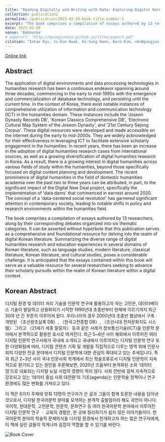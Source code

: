 ```yaml
---
title: "Reading Digitally and Writing with Data: Exploring Digital Korean Language and Literature<br>(디지털로 읽고 데이터로 쓰다)"
collection: publications
permalink: /publication/2023-02-28-book-title-number-1
excerpt: "The book comprises a compilation of essays authored by 13 researchers, along by their corresponding debates organized into six thematic categories. It can be asserted without hyperbole that this publication serves as a comprehensive and foundational resource for delving into the realm of digital Korean literature."
date: 2023-02-28
venue: 'Bakmunsa'
# paperurl: 'http://byungjunkim.github.io/files/paper3.pdf'
citation: "Intae Ryu, Ji-Eun Kwak, Ki-Sung Kwon, Baro Kim, <b>Byungjun Kim</b>, Jisun Kim, Jinho Park, SeungMok Yang, Min-Cheol Lee, Jae-Yeon Lee, Moon Seok Jang, Young Won Ji, and Christina Han. (2023). &quot;디지털로 읽고 데이터로 쓰다(Reading Digitally and Writing with Data: Exploring Digital Korean Language and Literature).&quot; <i>Bakmunsa</i>."
---
```

[Online link](http://www.riss.kr/link?id=M16738481)  

## Abstract
The application of digital environments and data processing technologies in humanities research has been a continuous endeavor spanning around three decades, commencing in the early to mid-1990s with the emergence and commercialization of database technology, and persisting until the current time. In the context of Korea, there exist notable instances of comprehensive utilization of information and communication technology (ICT) in the humanities domain. These instances include the 'Joseon Dynasty Records DB', 'Korean Classics Comprehensive DB', 'Electronic Cultural Map System of the Joseon Dynasty', and '21st Century Sejong Corpus'. These digital resources were developed and made accessible on the internet during the early to mid-2000s. They are widely acknowledged for their effectiveness in leveraging ICT to facilitate extensive scholarly engagement in the humanities. In recent years, there has been an increase in the adoption of digital humanities research cases from international sources, as well as a growing diversification of digital humanities research in Korea. As a result, there is a growing interest in digital humanities across various fields of study within the humanities, beyond those specifically focused on digital content planning and development. The recent prominence of digital humanities in the field of domestic humanities academia over the past two to three years can be attributed, in part, to the significant impact of the Digital New Deal project, specifically the implementation of 'data dams' that commenced in earnest around 2020. The concept of a 'data-centered social revolution' has garnered significant attention in contemporary society, leading to notable shifts in policy and research environments within the humanities field.

The book comprises a compilation of essays authored by 13 researchers, along by their corresponding debates organized into six thematic categories. It can be asserted without hyperbole that this publication serves as a comprehensive and foundational resource for delving into the realm of digital Korean literature. Summarizing the diverse range of digital humanities research and education experiences in several domains of Korean literature, such as language studies, modern literature, classical literature, Korean literature, and cultural studies, poses a considerable challenge. It is anticipated that the essays contained within this book will serve as a valuable resource for several researchers seeking to advance their scholarly pursuits within the realm of Korean literature within a digital context.

## Korean Abstract
디지털 환경 및 데이터 처리 기술을 인문학 연구에 활용하고자 하는 고민은, 데이터베이스 기술이 발달하고 상용화되기 시작한 1990년대 초중반부터 현재에 이르기까지 최근 30여 년 간 꾸준히 이루어져 왔다. 우리나라의 경우 2000년대 초중반 웹상에서 구축ㆍ개방된 〈조선왕조실록 DB〉, 〈한국고전종합 DB〉, 〈조선시대 전자문화지도 시스템〉 그리고 〈21세기 세종 말뭉치〉 등과 같은 사례가 정보통신기술(ICT)을 인문학 분야에서 본격적으로 활용한 효시로 여겨진다. 최근 5~6년 사이 해외에서 이루어진 여러 디지털 인문학 연구사례가 국내에 소개되고 국내에서 이루어지는 디지털 인문학 연구 또한 다양화됨에 따라, 디지털 콘텐츠 기획 및 개발을 직접적으로 다루는 영역 외에 인문사회의 다양한 전공 분야에서 디지털 인문학에 대한 관심이 확대되고 있는 추세입니다. 특히 최근 2~3년 사이 국내 인문사회 학계에서 최신 학술조류로서 디지털 인문학이 지속적으로 환기되고 있는 원인을 추론해보면, 2020년 즈음부터 본격화된 소위 ‘데이터댐’으로 대표되는 디지털 뉴딜 사업의 영향이 적지 않다. 사회 전반에 걸쳐 지속적으로 강조되고 있는 ‘데이터 중심 사회 대전환’의 기조(agenda)는 인문학술 정책이나 연구 환경에도 많은 변화를 가져오고 있다.

이 책은 6가지 주제에 맞춰 13명의 연구자가 쓴 글과 그들이 함께 토론한 내용을 담아낸 것으로서, 디지털 한국어문학 분야를 모색하는 본격적 출발점이라 해도 과언이 아니다. 국어학, 현대문학, 고전문학, 한문학, 문화연구 등 여러 한국어문학 분야에서 이루어진 디지털 인문학 연구 ㆍ 교육의 경험은, 한 곳에 정리하기가 쉽지 않은 이야기들이다. 한국어문학 분야의 학술적 문제의식을 디지털 환경에서 전개하고자 하는 많은 연구자에게, 이 책에 실린 글들이 작게나마 길잡이 역할을 할 수 있기를 바란다.  

![Book Cover](http://byungjunkim.github.io/files/figures/book1_디지털로_읽고_데이터로_쓰다_표지.png "Book Cover")  